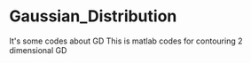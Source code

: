 # Gaussian_Distribution
It's some codes about GD
This is matlab codes for contouring 2 dimensional GD
